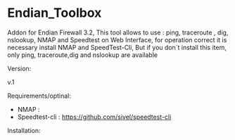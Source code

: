 # Endian_Toolbox
Addon for Endian Firewall 3.2, This tool allows to use : ping, traceroute , dig, nslookup, NMAP and Speedtest on Web Interface, for operation correct it is necessary install NMAP and SpeedTest-Cli, But if you don´t install this item, only ping, traceroute,dig and nslookup are available

Version:

v.1

Requirements/optinal:

- NMAP :
- Speedtest-cli : https://github.com/sivel/speedtest-cli

Installation:











